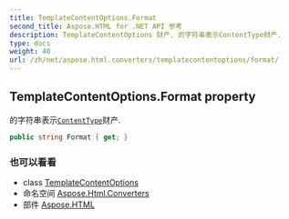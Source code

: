 ```yaml
---
title: TemplateContentOptions.Format
second_title: Aspose.HTML for .NET API 参考
description: TemplateContentOptions 财产. 的字符串表示ContentType财产.
type: docs
weight: 40
url: /zh/net/aspose.html.converters/templatecontentoptions/format/
---
```

## TemplateContentOptions.Format property

的字符串表示[`ContentType`](../contenttype/)财产.

```csharp
public string Format { get; }
```

### 也可以看看

* class [TemplateContentOptions](../)
* 命名空间 [Aspose.Html.Converters](../../templatecontentoptions/)
* 部件 [Aspose.HTML](../../../)


